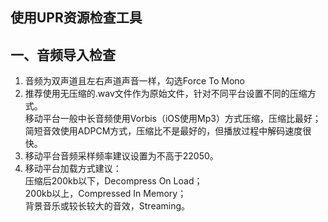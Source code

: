 ## 使用UPR资源检查工具
## 一、音频导入检查
1. 音频为双声道且左右声道声音一样，勾选Force To Mono
2. 推荐使用无压缩的.wav文件作为原始文件，针对不同平台设置不同的压缩方式。  
移动平台一般中长音频使用Vorbis（iOS使用Mp3）方式压缩，压缩比最好；  
简短音效使用ADPCM方式，压缩比不是最好的，但播放过程中解码速度很快。
3. 移动平台音频采样频率建议设置为不高于22050。
4. 移动平台加载方式建议：  
压缩后200kb以下，Decompress On Load；  
200kb以上，Compressed In Memory；  
背景音乐或较长较大的音效，Streaming。